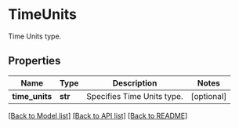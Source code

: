 # TimeUnits

Time Units type.

## Properties
Name | Type | Description | Notes
------------ | ------------- | ------------- | -------------
**time_units** | **str** | Specifies Time Units type. | [optional] 

[[Back to Model list]](../README.md#documentation-for-models) [[Back to API list]](../README.md#documentation-for-api-endpoints) [[Back to README]](../README.md)


